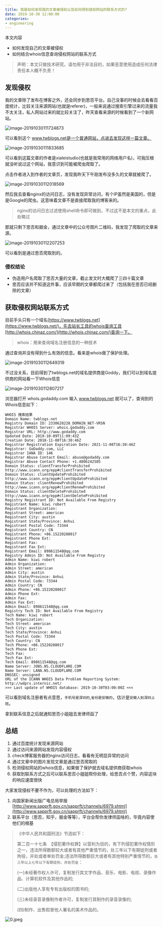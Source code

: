 ```yaml
---
title: 我是如何发现我的文章被侵权以及如何得到侵权网站的联系方式的?
date: 2019-10-30 12:00:00
categories:
- engineering
---
```


本文内容

+ 如何发现自己的文章被侵权
+ 如何结合whois信息查询侵权网站的联系方式

> 声明：本文只做技术研究，请勿用于非法目的，如果恶意使用造成任何法律责任本人概不负责！

## 发现侵权

我的文章除了发布在博客之外，还会同步到思否平台。自己没事的时候会去看看百度统计，比较关注来源网站(也就是referer)，一般来说通过搜索引擎过来的流量我不太关注，私人网站过来的就比较关注了，昨天查看来源的时候看到了一个新网站。

![image-20191030111724873](https://static.ddhigh.com/blog/2019-10-30-034117.png)

可以看到这个 www.twblogs.net是一个普通网站，点进去发现这样一篇文章。

![image-20191030111833685](https://static.ddhigh.com/blog/2019-10-30-031835.png)

可以看到这篇文章的作者是xialeistudio(也就是我常用的网络用户名)，可我压根就没听说过这个网站，我意识到可能被爬虫爬取了。

点击作者进入到作者的文章页，发现我昨天下午刚发布没多久的文章就被爬了。

![image-20191030112018569](https://static.ddhigh.com/blog/2019-10-30-032027.png)

然后我去查看nginx的访问日志，没有发现异常访问，有个IP虽然是美国的，但是是Google的爬虫。这意味着文章不是直接爬取我的博客来的。

> nginx的访问日志过滤使用shell命令即可做到，不过这不是本文的重点，此处略过

那就只剩下思否和掘金，通过文章中的公众号图片二维码，我发现了爬取的文章来源。

![image-20191030112207253](https://static.ddhigh.com/blog/2019-10-30-032208.png)

可以看到是通过思否爬取到的。

### 侵权结论

+ 伪造用户名爬取了思否大量的文章，截止发文时大概爬了三四十篇文章
+ 思否应该并不知道这件事，应该早期的文章都爬过来了（包括我在思否已经删除的文章）

## 获取侵权网站联系方式

目前手头只有一个域名[https://www.twblogs.net](https://www.twblogs.net/)，先去站长工具的whois查询工具[http://whois.chinaz.com/](http://whois.chinaz.com/)查询一下。

> whois：用来查询域名注册信息的一种技术

通过查询并没有得到什么有效的信息。看来是whois做了保护处理。

![image-20191030112649319](https://static.ddhigh.com/blog/2019-10-30-032650.png)

不过没关系，目前得到了twblogs.net的域名提供商是Goddy，我们可以到域名提供商的网站看一下Whois信息

![image-20191030112807217](https://static.ddhigh.com/blog/2019-10-30-032808.png)

浏览器打开 whois.godaddy.com 输入 www.twblogs.net 就可以了，查询到的Whois信息如下：

```
WHOIS 搜索结果
Domain Name: twblogs.net
Registry Domain ID: 2330628228_DOMAIN_NET-VRSN
Registrar WHOIS Server: whois.godaddy.com
Registrar URL: http://www.godaddy.com
Updated Date: 2019-10-09T11:09:43Z
Creation Date: 2018-11-08T16:30:46Z
Registrar Registration Expiration Date: 2021-11-08T16:30:46Z
Registrar: GoDaddy.com, LLC
Registrar IANA ID: 146
Registrar Abuse Contact Email: abuse@godaddy.com
Registrar Abuse Contact Phone: +1.4806242505
Domain Status: clientTransferProhibited http://www.icann.org/epp#clientTransferProhibited
Domain Status: clientUpdateProhibited http://www.icann.org/epp#clientUpdateProhibited
Domain Status: clientRenewProhibited http://www.icann.org/epp#clientRenewProhibited
Domain Status: clientDeleteProhibited http://www.icann.org/epp#clientDeleteProhibited
Registry Registrant ID: Not Available From Registry
Registrant Name: kiwi robert
Registrant Organization:
Registrant Street: american
Registrant City: austin
Registrant State/Province: Anhui
Registrant Postal Code: 73344
Registrant Country: CN
Registrant Phone: +86.15220288017
Registrant Phone Ext:
Registrant Fax:
Registrant Fax Ext:
Registrant Email: 898611548@qq.com
Registry Admin ID: Not Available From Registry
Admin Name: kiwi robert
Admin Organization:
Admin Street: american
Admin City: austin
Admin State/Province: Anhui
Admin Postal Code: 73344
Admin Country: CN
Admin Phone: +86.15220288017
Admin Phone Ext:
Admin Fax:
Admin Fax Ext:
Admin Email: 898611548@qq.com
Registry Tech ID: Not Available From Registry
Tech Name: kiwi robert
Tech Organization:
Tech Street: american
Tech City: austin
Tech State/Province: Anhui
Tech Postal Code: 73344
Tech Country: CN
Tech Phone: +86.15220288017
Tech Phone Ext:
Tech Fax:
Tech Fax Ext:
Tech Email: 898611548@qq.com
Name Server: JOBS.NS.CLOUDFLARE.COM
Name Server: LANA.NS.CLOUDFLARE.COM
DNSSEC: unsigned
URL of the ICANN WHOIS Data Problem Reporting System: http://wdprs.internic.net/
>>> Last update of WHOIS database: 2019-10-30T03:00:00Z <<<
```

可以看到域名注册者有点意思，`手机号是深圳的`,`省份是安徽的`，估计是`安徽人到深圳上班`。

拿到联系信息之后就通知思否小姐姐去发律师函了

## 总结

1. 通过百度统计发现来源网站
2. 通过访问来源网站发现内容侵权
3. check博客服务器的nginx访问日志，看看有无明显异常的访问
4. 通过文章中的图片发现文章是通过思否爬取的
5. 检测侵权网站的whois信息，如果做了保护就去域名提供商获取whois
6. 获取到联系方式之后可以联系思否小姐姐帮你处理，给思否点个赞，内容这块的响应速度很快

大家发现侵权不要不作为，可以处理的方法如下：

1. 向国家新闻出版广电总局举报[http://www.sapprft.gov.cn/sapprft/channels/6979.shtml](http://www.sapprft.gov.cn/sapprft/channels/6979.shtml)
2. 联系平台（思否，知乎，掘金等等），平台会帮你发律师函啥的，毕竟内容使他们的根基

> 《中华人民共和国刑法》节选如下：
>
> 第二百一十七条　【侵犯著作权罪】以营利为目的，有下列侵犯著作权情形之一，违法所得数额较大或者有其他严重情节的，处三年以下有期徒刑或者拘役，并处或者单处罚金;违法所得数额巨大或者有其他特别严重情节的，`处三年以上七年以下有期徒刑，并处罚金`：
>
> (一)未经著作权人许可，复制发行其文字作品、音乐、电影、电视、录像作品、计算机软件及其他作品的;
>
> (二)出版他人享有专有出版权的图书的;
>
> (三)未经录音录像制作者许可，复制发行其制作的录音录像的;
>
> (四)制作、出售假冒他人署名的美术作品的。

![0.jpeg](https://static.ddhigh.com/blog/2019-10-22-102654.jpg)